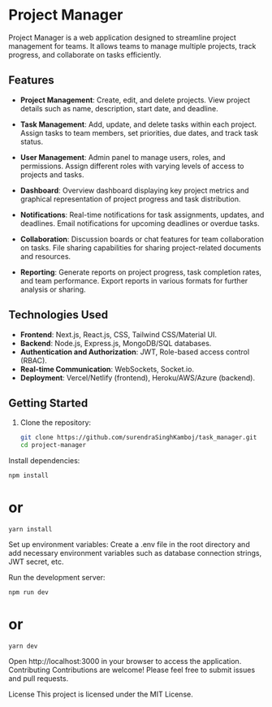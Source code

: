 # Project Manager

Project Manager is a web application designed to streamline project management for teams. It allows teams to manage multiple projects, track progress, and collaborate on tasks efficiently.

## Features

- **Project Management**: Create, edit, and delete projects. View project details such as name, description, start date, and deadline.

- **Task Management**: Add, update, and delete tasks within each project. Assign tasks to team members, set priorities, due dates, and track task status.

- **User Management**: Admin panel to manage users, roles, and permissions. Assign different roles with varying levels of access to projects and tasks.

- **Dashboard**: Overview dashboard displaying key project metrics and graphical representation of project progress and task distribution.

- **Notifications**: Real-time notifications for task assignments, updates, and deadlines. Email notifications for upcoming deadlines or overdue tasks.

- **Collaboration**: Discussion boards or chat features for team collaboration on tasks. File sharing capabilities for sharing project-related documents and resources.

- **Reporting**: Generate reports on project progress, task completion rates, and team performance. Export reports in various formats for further analysis or sharing.

## Technologies Used

- **Frontend**: Next.js, React.js, CSS, Tailwind CSS/Material UI.
- **Backend**: Node.js, Express.js, MongoDB/SQL databases.
- **Authentication and Authorization**: JWT, Role-based access control (RBAC).
- **Real-time Communication**: WebSockets, Socket.io.
- **Deployment**: Vercel/Netlify (frontend), Heroku/AWS/Azure (backend).

## Getting Started

1. Clone the repository:
   ```bash
   git clone https://github.com/surendraSinghKamboj/task_manager.git
   cd project-manager
Install dependencies:

```
npm install
```
# or
```
yarn install
```

Set up environment variables:
Create a .env file in the root directory and add necessary environment variables such as database connection strings, JWT secret, etc.

Run the development server:

```
npm run dev
```

# or
```
yarn dev
```

Open http://localhost:3000 in your browser to access the application.
Contributing
Contributions are welcome! Please feel free to submit issues and pull requests.

License
This project is licensed under the MIT License.
